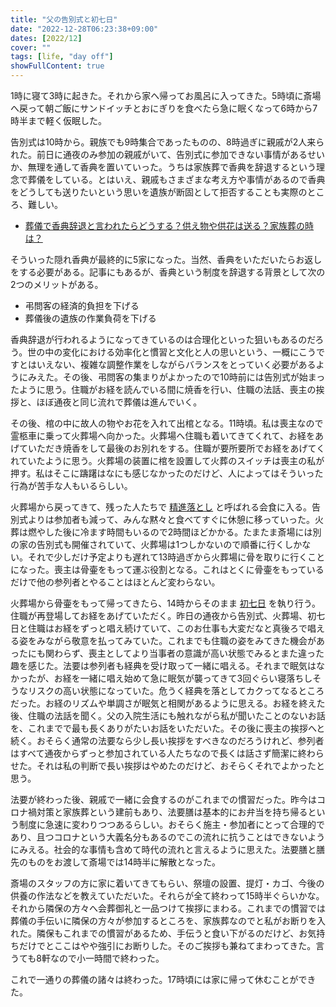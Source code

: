 ```yaml
---
title: "父の告別式と初七日"
date: "2022-12-28T06:23:38+09:00"
dates: [2022/12]
cover: ""
tags: [life, "day off"]
showFullContent: true
---
```


1時に寝て3時に起きた。それから家へ帰ってお風呂に入ってきた。5時頃に斎場へ戻って朝ご飯にサンドイッチとおにぎりを食べたら急に眠くなって6時から7時半まで軽く仮眠した。

告別式は10時から。親族でも9時集合であったものの、8時過ぎに親戚が2人来られた。前日に通夜のみ参加の親戚がいて、告別式に参加できない事情があるせいか、無理を通して香典を置いていった。うちは家族葬で香典を辞退するという理念で葬儀をしている。とはいえ、親戚もさまざまな考え方や事情があるので香典をどうしても送りたいという思いを遺族が断固として拒否することも実際のところ、難しい。

* [葬儀で香典辞退と言われたらどうする？供え物や供花は送る？家族葬の時は？](https://www.yoriso.com/sogi/article/koden-jitai/)

そういった隠れ香典が最終的に5家になった。当然、香典をいただいたらお返しをする必要がある。記事にもあるが、香典という制度を辞退する背景として次の2つのメリットがある。

* 弔問客の経済的負担を下げる
* 葬儀後の遺族の作業負荷を下げる

香典辞退が行われるようになってきているのは合理化といった狙いもあるのだろう。世の中の変化における効率化と慣習と文化と人の思いという、一概にこうですとはいえない、複雑な調整作業をしながらバランスをとっていく必要があるようにみえた。その後、弔問客の集まりがよかったので10時前には告別式が始まったように思う。住職がお経を読んでいる間に焼香を行い、住職の法話、喪主の挨拶と、ほぼ通夜と同じ流れで葬儀は進んでいく。

その後、棺の中に故人の物やお花を入れて出棺となる。11時頃。私は喪主なので霊柩車に乗って火葬場へ向かった。火葬場へ住職も着いてきてくれて、お経をあげていただき焼香をして最後のお別れをする。住職が要所要所でお経をあげてくれていたように思う。火葬場の装置に棺を設置して火葬のスイッチは喪主の私が押す。私はそこに躊躇はなにも感じなかったのだけど、人によってはそういった行為が苦手な人もいるらしい。

火葬場から戻ってきて、残った人たちで [精進落とし](https://www.koekisha.co.jp/chiebukuro/manners/) と呼ばれる会食に入る。告別式よりは参加者も減って、みんな黙々と食べてすぐに休憩に移っていった。火葬は燃やした後に冷ます時間もいるので2時間ほどかかる。たまたま斎場には別の家の告別式も開催されていて、火葬場は1つしかないので順番に行くしかない。それで少しだけ予定よりも遅れて13時過ぎから火葬場に骨を取りに行くことになった。喪主は骨壷をもって運ぶ役割となる。これはとくに骨壷をもっているだけで他の参列者とやることはほとんど変わらない。

火葬場から骨壷をもって帰ってきたら、14時からそのまま [初七日](https://www.e-sogi.com/guide/1612/) を執り行う。住職が再登場してお経をあげていただく。昨日の通夜から告別式、火葬場、初七日と住職はお経をずっと唱え続けていて、このお仕事も大変だなと真後ろで唱える姿をみながら敬意を払ってみていた。これまでも住職の姿をみてきた機会があったにも関わらず、喪主としてより当事者の意識が高い状態でみるとまた違った趣を感じた。法要は参列者も経典を受け取って一緒に唱える。それまで眠気はなかったが、お経を一緒に唱え始めて急に眠気が襲ってきて3回ぐらい寝落ちしそうなリスクの高い状態になっていた。危うく経典を落としてカクってなるところだった。お経のリズムや単調さが眠気と相関があるように思える。お経を終えた後、住職の法話を聞く。父の入院生活にも触れながら私が聞いたことのないお話を、これまでで最も長くありがたいお話をいただいた。その後に喪主の挨拶へと続く。おそらく通常の法要なら少し長い挨拶をすべきなのだろうけれど、参列者はすべて通夜からずっと参加されている人たちなので長くは話さず簡潔に終わらせた。それは私の判断で長い挨拶はやめたのだけど、おそらくそれでよかったと思う。

法要が終わった後、親戚で一緒に会食するのがこれまでの慣習だった。昨今はコロナ禍対策と家族葬という建前もあり、法要膳は基本的にお弁当を持ち帰るという制度に急速に変わりつつあるらしい。おそらく施主・参加者にとって合理的であり、且つコロナという大義名分もあるのでこの流れに抗うことはできないようにみえる。社会的な事情も含めて時代の流れと言えるように思えた。法要膳と膳先のものをお渡して斎場では14時半に解散となった。

斎場のスタッフの方に家に着いてきてもらい、祭壇の設置、提灯・カゴ、今後の供養の作法などを教えていただいた。それらが全て終わって15時半ぐらいかな。それから隣保の方々へ会葬御礼と一品つけて挨拶にまわる。これまでの慣習では葬儀の手伝いに隣保の方々が参加するところを、家族葬なのでと私がお断りを入れた。隣保もこれまでの慣習があるため、手伝うと食い下がるのだけど、お気持ちだけでとここはやや強引にお断りした。そのご挨拶も兼ねてまわってきた。言うても8軒なので小一時間で終わった。

これで一通りの葬儀の諸々は終わった。17時頃には家に帰って休むことができた。
